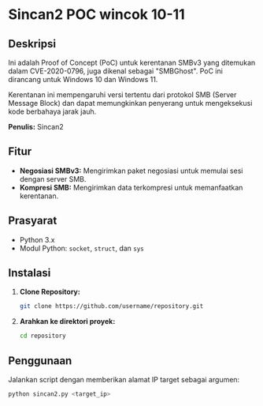 # Sincan2 POC wincok 10-11

## Deskripsi

Ini adalah Proof of Concept (PoC) untuk kerentanan SMBv3 yang ditemukan dalam CVE-2020-0796, juga dikenal sebagai "SMBGhost". PoC ini dirancang untuk Windows 10 dan Windows 11. 

Kerentanan ini mempengaruhi versi tertentu dari protokol SMB (Server Message Block) dan dapat memungkinkan penyerang untuk mengeksekusi kode berbahaya jarak jauh.

**Penulis:** Sincan2

## Fitur

- **Negosiasi SMBv3:** Mengirimkan paket negosiasi untuk memulai sesi dengan server SMB.
- **Kompresi SMB:** Mengirimkan data terkompresi untuk memanfaatkan kerentanan.

## Prasyarat

- Python 3.x
- Modul Python: `socket`, `struct`, dan `sys`

## Instalasi

1. **Clone Repository:**

    ```bash
    git clone https://github.com/username/repository.git
    ```

2. **Arahkan ke direktori proyek:**

    ```bash
    cd repository
    ```

## Penggunaan

Jalankan script dengan memberikan alamat IP target sebagai argumen:

```bash
python sincan2.py <target_ip>
